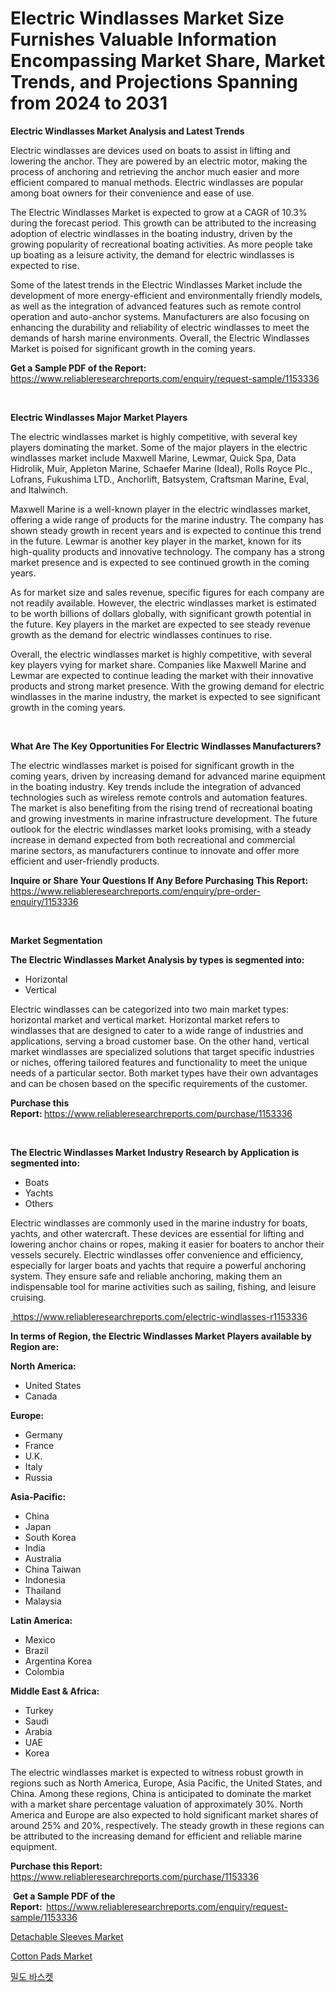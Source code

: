 <p><h1>Electric Windlasses Market Size Furnishes Valuable Information Encompassing Market Share, Market Trends, and Projections Spanning from 2024 to 2031</h1></p><p><strong>Electric Windlasses Market Analysis and Latest Trends</strong></p>
<p><p>Electric windlasses are devices used on boats to assist in lifting and lowering the anchor. They are powered by an electric motor, making the process of anchoring and retrieving the anchor much easier and more efficient compared to manual methods. Electric windlasses are popular among boat owners for their convenience and ease of use.</p><p>The Electric Windlasses Market is expected to grow at a CAGR of 10.3% during the forecast period. This growth can be attributed to the increasing adoption of electric windlasses in the boating industry, driven by the growing popularity of recreational boating activities. As more people take up boating as a leisure activity, the demand for electric windlasses is expected to rise.</p><p>Some of the latest trends in the Electric Windlasses Market include the development of more energy-efficient and environmentally friendly models, as well as the integration of advanced features such as remote control operation and auto-anchor systems. Manufacturers are also focusing on enhancing the durability and reliability of electric windlasses to meet the demands of harsh marine environments. Overall, the Electric Windlasses Market is poised for significant growth in the coming years.</p></p>
<p><strong>Get a Sample PDF of the Report:&nbsp;</strong> <a href="https://www.reliableresearchreports.com/enquiry/request-sample/1153336">https://www.reliableresearchreports.com/enquiry/request-sample/1153336</a></p>
<p>&nbsp;</p>
<p><strong>Electric Windlasses Major Market Players</strong></p>
<p><p>The electric windlasses market is highly competitive, with several key players dominating the market. Some of the major players in the electric windlasses market include Maxwell Marine, Lewmar, Quick Spa, Data Hidrolik, Muir, Appleton Marine, Schaefer Marine (Ideal), Rolls Royce Plc., Lofrans, Fukushima LTD., Anchorlift, Batsystem, Craftsman Marine, Eval, and Italwinch.</p><p>Maxwell Marine is a well-known player in the electric windlasses market, offering a wide range of products for the marine industry. The company has shown steady growth in recent years and is expected to continue this trend in the future. Lewmar is another key player in the market, known for its high-quality products and innovative technology. The company has a strong market presence and is expected to see continued growth in the coming years.</p><p>As for market size and sales revenue, specific figures for each company are not readily available. However, the electric windlasses market is estimated to be worth billions of dollars globally, with significant growth potential in the future. Key players in the market are expected to see steady revenue growth as the demand for electric windlasses continues to rise.</p><p>Overall, the electric windlasses market is highly competitive, with several key players vying for market share. Companies like Maxwell Marine and Lewmar are expected to continue leading the market with their innovative products and strong market presence. With the growing demand for electric windlasses in the marine industry, the market is expected to see significant growth in the coming years.</p></p>
<p>&nbsp;</p>
<p><strong>What Are The Key Opportunities For Electric Windlasses Manufacturers?</strong></p>
<p><p>The electric windlasses market is poised for significant growth in the coming years, driven by increasing demand for advanced marine equipment in the boating industry. Key trends include the integration of advanced technologies such as wireless remote controls and automation features. The market is also benefiting from the rising trend of recreational boating and growing investments in marine infrastructure development. The future outlook for the electric windlasses market looks promising, with a steady increase in demand expected from both recreational and commercial marine sectors, as manufacturers continue to innovate and offer more efficient and user-friendly products.</p></p>
<p><strong>Inquire or Share Your Questions If Any Before Purchasing This Report:</strong> <a href="https://www.reliableresearchreports.com/enquiry/pre-order-enquiry/1153336">https://www.reliableresearchreports.com/enquiry/pre-order-enquiry/1153336</a></p>
<p>&nbsp;</p>
<p><strong>Market Segmentation</strong></p>
<p><strong>The Electric Windlasses Market Analysis by types is segmented into:</strong></p>
<p><ul><li>Horizontal</li><li>Vertical</li></ul></p>
<p><p>Electric windlasses can be categorized into two main market types: horizontal market and vertical market. Horizontal market refers to windlasses that are designed to cater to a wide range of industries and applications, serving a broad customer base. On the other hand, vertical market windlasses are specialized solutions that target specific industries or niches, offering tailored features and functionality to meet the unique needs of a particular sector. Both market types have their own advantages and can be chosen based on the specific requirements of the customer.</p></p>
<p><strong>Purchase this Report:&nbsp;</strong><a href="https://www.reliableresearchreports.com/purchase/1153336">https://www.reliableresearchreports.com/purchase/1153336</a></p>
<p>&nbsp;</p>
<p><strong>The Electric Windlasses Market Industry Research by Application is segmented into:</strong></p>
<p><ul><li>Boats</li><li>Yachts</li><li>Others</li></ul></p>
<p><p>Electric windlasses are commonly used in the marine industry for boats, yachts, and other watercraft. These devices are essential for lifting and lowering anchor chains or ropes, making it easier for boaters to anchor their vessels securely. Electric windlasses offer convenience and efficiency, especially for larger boats and yachts that require a powerful anchoring system. They ensure safe and reliable anchoring, making them an indispensable tool for marine activities such as sailing, fishing, and leisure cruising.</p></p>
<p><a href="https://www.reliableresearchreports.com/electric-windlasses-r1153336">&nbsp;https://www.reliableresearchreports.com/electric-windlasses-r1153336</a></p>
<p><strong>In terms of Region, the Electric Windlasses Market Players available by Region are:</strong></p>
<p>
    <p> <strong> North America: </strong>
        <ul>
            <li>United States</li>
            <li>Canada</li>
        </ul>
        </p> 
    <p> <strong> Europe: </strong>
        <ul>
            <li>Germany</li>
            <li>France</li>
            <li>U.K.</li>
            <li>Italy</li>
            <li>Russia</li>
        </ul>
        </p> 
    <p> <strong> Asia-Pacific: </strong>
        <ul>
            <li>China</li>
            <li>Japan</li>
            <li>South Korea</li>
            <li>India</li>
            <li>Australia</li>
            <li>China Taiwan</li>
            <li>Indonesia</li>
            <li>Thailand</li>
            <li>Malaysia</li>
        </ul>
        </p> 
    <p> <strong> Latin America: </strong>
        <ul>
            <li>Mexico</li>
            <li>Brazil</li>
            <li>Argentina Korea</li>
            <li>Colombia</li>
        </ul>
        </p> 
    <p> <strong> Middle East & Africa: </strong>
        <ul>
            <li>Turkey</li>
            <li>Saudi</li>
            <li>Arabia</li>
            <li>UAE</li>
            <li>Korea</li>
        </ul>
    </p>
    </p>
<p><p>The electric windlasses market is expected to witness robust growth in regions such as North America, Europe, Asia Pacific, the United States, and China. Among these regions, China is anticipated to dominate the market with a market share percentage valuation of approximately 30%. North America and Europe are also expected to hold significant market shares of around 25% and 20%, respectively. The steady growth in these regions can be attributed to the increasing demand for efficient and reliable marine equipment.</p></p>
<p><strong>Purchase this Report: </strong><a href="https://www.reliableresearchreports.com/purchase/1153336">https://www.reliableresearchreports.com/purchase/1153336</a></p>
<p>&nbsp;<strong>Get a Sample PDF of the Report:&nbsp;&nbsp;</strong><a href="https://www.reliableresearchreports.com/enquiry/request-sample/1153336">https://www.reliableresearchreports.com/enquiry/request-sample/1153336</a></p>
<p><strong></strong></p>
<p><p><a href="https://www.linkedin.com/pulse/detachable-sleeves-market-share-evolution-growth-trends-2024-gauhf?trackingId=J6dVlTqonOptSvAgckub7w%3D%3D">Detachable Sleeves Market</a></p><p><a href="https://www.linkedin.com/pulse/cotton-pads-market-size-reveals-best-marketing-channels-2j7xe?trackingId=y9gZ9bUOWXkV5bPv0Ozz9w%3D%3D">Cotton Pads Market</a></p><p><a href="https://medium.com/@randyhuel1979/%EB%B0%80%EB%8F%84-%EB%B0%94%EC%8A%A4%EC%BC%93-%EC%8B%9C%EC%9E%A5-%EA%B7%9C%EB%AA%A8-%EC%8B%9C%EC%9E%A5-%EC%A0%84%EB%A7%9D-%EB%B0%8F-%EC%8B%9C%EC%9E%A5-%EC%98%88%EC%B8%A1-2024%EB%85%84%EB%B6%80%ED%84%B0-2031%EB%85%84%EA%B9%8C%EC%A7%80-8203927d39b6">밀도 바스켓</a></p></p>